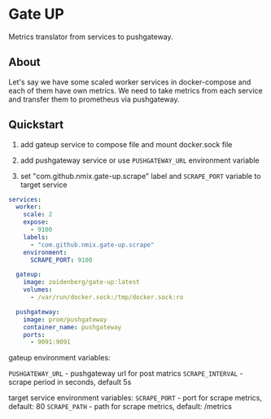 # Gate UP

Metrics translator from services to pushgateway.

## About

Let's say we have some scaled worker services in docker-compose and
each of them have own metrics.
We need to take metrics from each service and transfer them to prometheus
via pushgateway.

## Quickstart

1) add gateup service to compose file and mount docker.sock file

2) add pushgateway service or use `PUSHGATEWAY_URL` environment variable

3) set "com.github.nmix.gate-up.scrape" label and `SCRAPE_PORT` variable to target service

```yml
services:
  worker:
    scale: 2
    expose:
      - 9100
    labels:
      - "com.github.nmix.gate-up.scrape"
    environment:
      SCRAPE_PORT: 9100

  gateup:
    image: zoidenberg/gate-up:latest
    volumes:
      - /var/run/docker.sock:/tmp/docker.sock:ro

  pushgateway:
    image: prom/pushgateway
    container_name: pushgateway
    ports:
      - 9091:9091
```

gateup environment variables:

`PUSHGATEWAY_URL` - pushgateway url for post matrics
`SCRAPE_INTERVAL` - scrape period in seconds, default 5s

target service environment variables:
`SCRAPE_PORT` - port for scrape metrics, default: 80
`SCRAPE_PATH` - path for scrape metrics, default: /metrics
